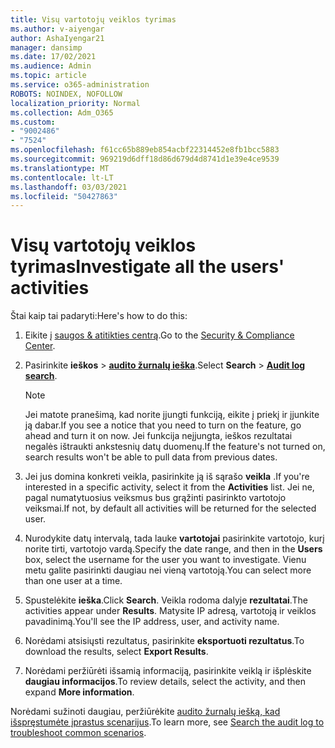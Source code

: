 ```yaml
---
title: Visų vartotojų veiklos tyrimas
ms.author: v-aiyengar
author: AshaIyengar21
manager: dansimp
ms.date: 17/02/2021
ms.audience: Admin
ms.topic: article
ms.service: o365-administration
ROBOTS: NOINDEX, NOFOLLOW
localization_priority: Normal
ms.collection: Adm_O365
ms.custom:
- "9002486"
- "7524"
ms.openlocfilehash: f61cc65b889eb854acbf22314452e8fb1bcc5883
ms.sourcegitcommit: 969219d6dff18d86d679d4d8741d1e39e4ce9539
ms.translationtype: MT
ms.contentlocale: lt-LT
ms.lasthandoff: 03/03/2021
ms.locfileid: "50427863"
---
```

# <a name="investigate-all-the-users-activities"></a><span data-ttu-id="4608a-102">Visų vartotojų veiklos tyrimas</span><span class="sxs-lookup"><span data-stu-id="4608a-102">Investigate all the users' activities</span></span>

<span data-ttu-id="4608a-103">Štai kaip tai padaryti:</span><span class="sxs-lookup"><span data-stu-id="4608a-103">Here's how to do this:</span></span>

1. <span data-ttu-id="4608a-104">Eikite į [saugos & atitikties centrą](https://go.microsoft.com/fwlink/p/?linkid=2077143).</span><span class="sxs-lookup"><span data-stu-id="4608a-104">Go to the [Security & Compliance Center](https://go.microsoft.com/fwlink/p/?linkid=2077143).</span></span>
1. <span data-ttu-id="4608a-105">Pasirinkite **ieškos**  >  **[audito žurnalų ieška](https://go.microsoft.com/fwlink/?linkid=2103759)**.</span><span class="sxs-lookup"><span data-stu-id="4608a-105">Select **Search** > **[Audit log search](https://go.microsoft.com/fwlink/?linkid=2103759)**.</span></span>
    > [!NOTE]
    > <span data-ttu-id="4608a-106">Jei matote pranešimą, kad norite įjungti funkciją, eikite į priekį ir įjunkite ją dabar.</span><span class="sxs-lookup"><span data-stu-id="4608a-106">If you see a notice that you need to turn on the feature, go ahead and turn it on now.</span></span> <span data-ttu-id="4608a-107">Jei funkcija neįjungta, ieškos rezultatai negalės ištraukti ankstesnių datų duomenų.</span><span class="sxs-lookup"><span data-stu-id="4608a-107">If the feature's not turned on, search results won't be able to pull data from previous dates.</span></span>

1. <span data-ttu-id="4608a-108">Jei jus domina konkreti veikla, pasirinkite ją iš sąrašo **veikla** .</span><span class="sxs-lookup"><span data-stu-id="4608a-108">If you're interested in a specific activity, select it from the **Activities** list.</span></span> <span data-ttu-id="4608a-109">Jei ne, pagal numatytuosius veiksmus bus grąžinti pasirinkto vartotojo veiksmai.</span><span class="sxs-lookup"><span data-stu-id="4608a-109">If not, by default all activities will be returned for the selected user.</span></span>
1. <span data-ttu-id="4608a-110">Nurodykite datų intervalą, tada lauke **vartotojai** pasirinkite vartotojo, kurį norite tirti, vartotojo vardą.</span><span class="sxs-lookup"><span data-stu-id="4608a-110">Specify the date range, and then in the **Users** box, select the username for the user you want to investigate.</span></span> <span data-ttu-id="4608a-111">Vienu metu galite pasirinkti daugiau nei vieną vartotoją.</span><span class="sxs-lookup"><span data-stu-id="4608a-111">You can select more than one user at a time.</span></span>
1. <span data-ttu-id="4608a-112">Spustelėkite **ieška**.</span><span class="sxs-lookup"><span data-stu-id="4608a-112">Click **Search**.</span></span> <span data-ttu-id="4608a-113">Veikla rodoma dalyje **rezultatai**.</span><span class="sxs-lookup"><span data-stu-id="4608a-113">The activities appear under **Results**.</span></span> <span data-ttu-id="4608a-114">Matysite IP adresą, vartotoją ir veiklos pavadinimą.</span><span class="sxs-lookup"><span data-stu-id="4608a-114">You'll see the IP address, user, and activity name.</span></span>
1. <span data-ttu-id="4608a-115">Norėdami atsisiųsti rezultatus, pasirinkite **eksportuoti rezultatus**.</span><span class="sxs-lookup"><span data-stu-id="4608a-115">To download the results, select **Export Results**.</span></span>
1. <span data-ttu-id="4608a-116">Norėdami peržiūrėti išsamią informaciją, pasirinkite veiklą ir išplėskite **daugiau informacijos**.</span><span class="sxs-lookup"><span data-stu-id="4608a-116">To review details, select the activity, and then expand **More information**.</span></span>

<span data-ttu-id="4608a-117">Norėdami sužinoti daugiau, peržiūrėkite [audito žurnalų iešką, kad išspręstumėte įprastus scenarijus](https://go.microsoft.com/fwlink/?linkid=2103944).</span><span class="sxs-lookup"><span data-stu-id="4608a-117">To learn more, see [Search the audit log to troubleshoot common scenarios](https://go.microsoft.com/fwlink/?linkid=2103944).</span></span>